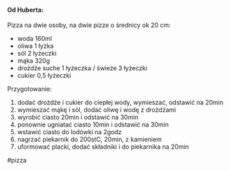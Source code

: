 #### Od Huberta:

Pizza na dwie osoby, na dwie pizze o średnicy ok 20 cm:
- woda 160ml
- oliwa 1 łyżka
- sól 2 łyżeczki
- mąka 320g
- drożdże suche 1 łyżeczka / świeże 3 łyżeczki
- cukier 0,5 łyżeczki

Przygotowanie:
1. dodać drożdże i cukier do ciepłej wody, wymieszać, odstawić na 20min
2. wymieszać mąkę i sól, dodać oliwę i wodę z drożdżami
3. wyrobić ciasto 20min i odstawić na 30min
4. ponownie ugniatać ciasto 10min i odstawić na 30min
5. wstawić ciasto do lodówki na 2godz
6. nagrzać piekarnik  do 200stC, 20min, z kamieniem
7. uformować placki,  dodać składniki i do piekarnika na 20min

#pizza 
